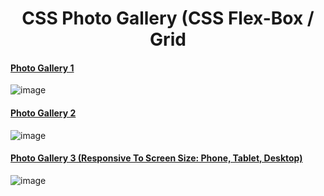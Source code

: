 # <div align="center"> CSS Photo Gallery (CSS Flex-Box / Grid</div>
#### [Photo Gallery 1](https://github.com/HmSalah/photo-gallery/tree/main/photo%20gallery%201)
![image](https://user-images.githubusercontent.com/74623220/112024556-522fec80-8b02-11eb-968b-771d0601ef9f.png) 

#### [Photo Gallery 2](https://github.com/HmSalah/photo-gallery/tree/main/photo%20gallery%202)  ####
![image](https://user-images.githubusercontent.com/74623220/112351467-f008f000-8c97-11eb-8e40-f295ccb9cf52.png)



#### [Photo Gallery 3 (Responsive To Screen Size: Phone, Tablet, Desktop)](https://github.com/HmSalah/photo-gallery/tree/main/photo%20gallery%203)  ####
![image](https://user-images.githubusercontent.com/74623220/112348813-2e051480-8c96-11eb-969a-b94cee4c0455.png)








